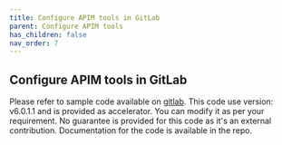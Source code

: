 ```yaml
---
title: Configure APIM tools in GitLab   
parent: Configure APIM tools
has_children: false
nav_order: 7
---
```



## Configure APIM tools in GitLab
Please refer to sample code available on [gitlab](https://gitlab.com/azapimanagement/apiops/).
This code use version: v6.0.1.1 and is provided as accelerator. You can modify it as per your requirement. No guarantee is provided for this code as it's an external contribution.
Documentation for the code is available in the repo. 